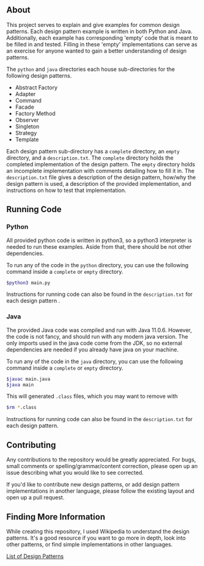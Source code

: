 ## About
This project serves to explain and give examples for common design
patterns. Each design pattern example is written in both Python and Java.
Additionally, each example has corresponding 'empty' code that is meant to be
filled in and tested. Filling in these 'empty' implementations can serve as an
exercise for anyone wanted to gain a better understanding of design patterns.

The `python` and `java` directories each house sub-directories for the following
design patterns.
- Abstract Factory
- Adapter
- Command
- Facade
- Factory Method
- Observer
- Singleton
- Strategy
- Template

Each design pattern sub-directory has a `complete` directory, an `empty`
directory, and a `description.txt`. The `complete` directory holds
the completed implementation of the design pattern. The `empty` directory holds
an incomplete implementation with comments detailing how to fill it in.
The `description.txt` file gives a description of the design pattern, how/why the design pattern is used, a description of the provided implementation, and instructions
on how to test that implementation.

## Running Code
### Python
All provided python code is written in python3, so a python3 interpreter is
needed to run these examples. Aside from that, there should be not other
dependencies.

To run any of the code in the `python` directory, you can use the following
command inside a `complete` or `empty` directory.
```bash
$python3 main.py
```

Instructions for running code can also be found in the `description.txt` for
each design pattern .

### Java
The provided Java code was compiled and run with Java 11.0.6. However, the code
is not fancy, and should run with any modern java version. The only imports used
in the java code come from the JDK, so no external dependencies are needed if
you already have java on your machine.

To run any of the code in the `java` directory, you can use the following
command inside a `complete` or `empty` directory.
```bash
$javac main.java
$java main
```
This will generated `.class` files, which you may want to remove with
```bash
$rm *.class
```

Instructions for running code can also be found in the `description.txt` for
each design pattern.

## Contributing
Any contributions to the repository would be greatly appreciated. For bugs,
small comments or spelling/grammar/content correction, please open up an issue
describing what you would like to see corrected.

If you'd like to contribute new design patterns, or add design pattern
implementations in another language, please follow the existing layout and
open up a pull request.

## Finding More Information
While creating this repository, I used Wikipedia to understand the design patterns.
It's a good resource if you want to go more in depth, look into other patterns,
or find simple implementations in other languages.

[List of Design Patterns](https://en.wikipedia.org/wiki/Software_design_pattern)
